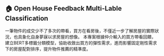 ## 🏠 Open House Feedback Multi-Lable Classification
一筆物件的成交少不了多次的帶看，買方在看房後，不僅近一步了解房屋的實際狀況，也具象化自身夢寐以求房屋的想像。
本專案根據仲介輸入的買方帶看回饋，建立BERT多標籤分類模型，協助收斂出買方的彈性需求，進而影響固定剛性需求下的房屋配對排序，提升物件推薦的精準度。

